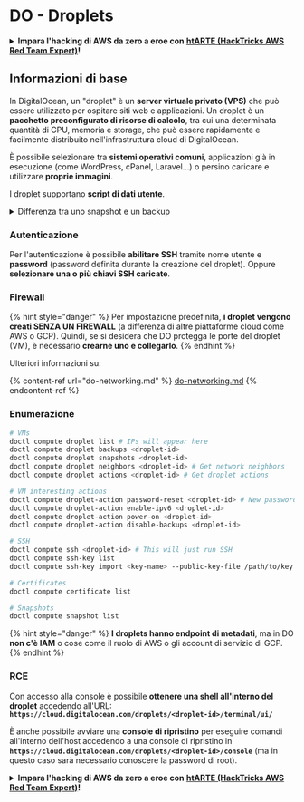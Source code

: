 # DO - Droplets

<details>

<summary><strong>Impara l'hacking di AWS da zero a eroe con</strong> <a href="https://training.hacktricks.xyz/courses/arte"><strong>htARTE (HackTricks AWS Red Team Expert)</strong></a><strong>!</strong></summary>

Altri modi per supportare HackTricks:

* Se vuoi vedere la tua **azienda pubblicizzata su HackTricks** o **scaricare HackTricks in PDF** Controlla i [**PACCHETTI DI ABBONAMENTO**](https://github.com/sponsors/carlospolop)!
* Ottieni il [**merchandising ufficiale di PEASS & HackTricks**](https://peass.creator-spring.com)
* Scopri [**The PEASS Family**](https://opensea.io/collection/the-peass-family), la nostra collezione di esclusive [**NFT**](https://opensea.io/collection/the-peass-family)
* **Unisciti al** 💬 [**gruppo Discord**](https://discord.gg/hRep4RUj7f) o al [**gruppo telegram**](https://t.me/peass) o **seguici** su **Twitter** 🐦 [**@hacktricks_live**](https://twitter.com/hacktricks_live)**.**
* **Condividi i tuoi trucchi di hacking inviando PR a** [**HackTricks**](https://github.com/carlospolop/hacktricks) e [**HackTricks Cloud**](https://github.com/carlospolop/hacktricks-cloud) github repos.

</details>

## Informazioni di base

In DigitalOcean, un "droplet" è un **server virtuale privato (VPS)** che può essere utilizzato per ospitare siti web e applicazioni. Un droplet è un **pacchetto preconfigurato di risorse di calcolo**, tra cui una determinata quantità di CPU, memoria e storage, che può essere rapidamente e facilmente distribuito nell'infrastruttura cloud di DigitalOcean.

È possibile selezionare tra **sistemi operativi comuni**, applicazioni già in esecuzione (come WordPress, cPanel, Laravel...) o persino caricare e utilizzare **proprie immagini**.

I droplet supportano **script di dati utente**.

<details>

<summary>Differenza tra uno snapshot e un backup</summary>

In DigitalOcean, uno snapshot è una copia istantanea del disco di un droplet. Cattura lo stato del disco del droplet al momento in cui lo snapshot è stato preso, inclusi il sistema operativo, le applicazioni installate e tutti i file e i dati presenti sul disco.

Gli snapshot possono essere utilizzati per creare nuovi droplet con la stessa configurazione del droplet originale o per ripristinare un droplet allo stato in cui si trovava al momento dello snapshot. Gli snapshot sono archiviati nel servizio di archiviazione degli oggetti di DigitalOcean e sono incrementali, il che significa che vengono archiviati solo i cambiamenti rispetto all'ultimo snapshot. Ciò li rende efficienti da utilizzare ed economici da archiviare.

D'altra parte, un backup è una copia completa di un droplet, inclusi il sistema operativo, le applicazioni installate, i file e i dati, nonché le impostazioni e i metadati del droplet. I backup vengono solitamente eseguiti secondo un programma regolare e catturano l'intero stato di un droplet in un determinato momento.

A differenza degli snapshot, i backup vengono archiviati in un formato compresso e crittografato e vengono trasferiti dall'infrastruttura di DigitalOcean a una posizione remota per la conservazione sicura. Ciò rende i backup ideali per il ripristino in caso di perdita di dati o altri eventi catastrofici, in quanto forniscono una copia completa di un droplet che può essere ripristinata.

In sintesi, gli snapshot sono copie istantanee del disco di un droplet, mentre i backup sono copie complete di un droplet, inclusi le impostazioni e i metadati. Gli snapshot sono archiviati nel servizio di archiviazione degli oggetti di DigitalOcean, mentre i backup vengono trasferiti dall'infrastruttura di DigitalOcean a una posizione remota. Sia gli snapshot che i backup possono essere utilizzati per ripristinare un droplet, ma gli snapshot sono più efficienti da utilizzare e archiviare, mentre i backup offrono una soluzione di backup più completa per il ripristino in caso di catastrofi.

</details>

### Autenticazione

Per l'autenticazione è possibile **abilitare SSH** tramite nome utente e **password** (password definita durante la creazione del droplet). Oppure **selezionare una o più chiavi SSH caricate**.

### Firewall

{% hint style="danger" %}
Per impostazione predefinita, **i droplet vengono creati SENZA UN FIREWALL** (a differenza di altre piattaforme cloud come AWS o GCP). Quindi, se si desidera che DO protegga le porte del droplet (VM), è necessario **crearne uno e collegarlo**.
{% endhint %}

Ulteriori informazioni su:

{% content-ref url="do-networking.md" %}
[do-networking.md](do-networking.md)
{% endcontent-ref %}

### Enumerazione
```bash
# VMs
doctl compute droplet list # IPs will appear here
doctl compute droplet backups <droplet-id>
doctl compute droplet snapshots <droplet-id>
doctl compute droplet neighbors <droplet-id> # Get network neighbors
doctl compute droplet actions <droplet-id> # Get droplet actions

# VM interesting actions
doctl compute droplet-action password-reset <droplet-id> # New password is emailed to the user
doctl compute droplet-action enable-ipv6 <droplet-id>
doctl compute droplet-action power-on <droplet-id>
doctl compute droplet-action disable-backups <droplet-id>

# SSH
doctl compute ssh <droplet-id> # This will just run SSH
doctl compute ssh-key list
doctl compute ssh-key import <key-name> --public-key-file /path/to/key.pub

# Certificates
doctl compute certificate list

# Snapshots
doctl compute snapshot list
```
{% hint style="danger" %}
**I droplets hanno endpoint di metadati**, ma in DO **non c'è IAM** o cose come il ruolo di AWS o gli account di servizio di GCP.
{% endhint %}

### RCE

Con accesso alla console è possibile **ottenere una shell all'interno del droplet** accedendo all'URL: **`https://cloud.digitalocean.com/droplets/<droplet-id>/terminal/ui/`**

È anche possibile avviare una **console di ripristino** per eseguire comandi all'interno dell'host accedendo a una console di ripristino in **`https://cloud.digitalocean.com/droplets/<droplet-id>/console`** (ma in questo caso sarà necessario conoscere la password di root).

<details>

<summary><strong>Impara l'hacking di AWS da zero a eroe con</strong> <a href="https://training.hacktricks.xyz/courses/arte"><strong>htARTE (HackTricks AWS Red Team Expert)</strong></a><strong>!</strong></summary>

Altri modi per supportare HackTricks:

* Se vuoi vedere la tua **azienda pubblicizzata in HackTricks** o **scaricare HackTricks in PDF** Controlla i [**PACCHETTI DI ABBONAMENTO**](https://github.com/sponsors/carlospolop)!
* Ottieni il [**merchandising ufficiale di PEASS & HackTricks**](https://peass.creator-spring.com)
* Scopri [**The PEASS Family**](https://opensea.io/collection/the-peass-family), la nostra collezione di esclusive [**NFT**](https://opensea.io/collection/the-peass-family)
* **Unisciti al** 💬 [**gruppo Discord**](https://discord.gg/hRep4RUj7f) o al [**gruppo telegram**](https://t.me/peass) o **seguici** su **Twitter** 🐦 [**@hacktricks_live**](https://twitter.com/hacktricks_live)**.**
* **Condividi i tuoi trucchi di hacking inviando PR ai** [**HackTricks**](https://github.com/carlospolop/hacktricks) e [**HackTricks Cloud**](https://github.com/carlospolop/hacktricks-cloud) github repos.

</details>
